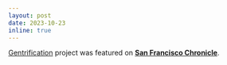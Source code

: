 ```yaml
---
layout: post
date: 2023-10-23
inline: true
---
```


[Gentrification](https://arxiv.org/abs/2301.01842) project was featured on **[San Francisco Chronicle](https://www.sfchronicle.com/tech/article/ai-robotaxi-potholes-tickets-18433883.php)**.
